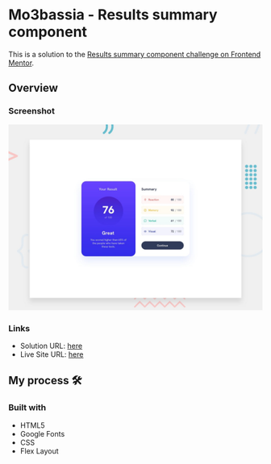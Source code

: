 # Mo3bassia - Results summary component

This is a solution to the [Results summary component challenge on Frontend Mentor](https://www.frontendmentor.io/challenges/results-summary-component-CE_K6s0maV).

## Overview

### Screenshot

![](./design/desktop-preview.jpg)

### Links

- Solution URL: [here](https://www.frontendmentor.io/solutions/results-summary-component-fmJy7521JE)
- Live Site URL: [here](https://results-summary-component-mo3bassias-projects.vercel.app)

## My process 🛠

### Built with

- HTML5
- Google Fonts
- CSS
- Flex Layout
